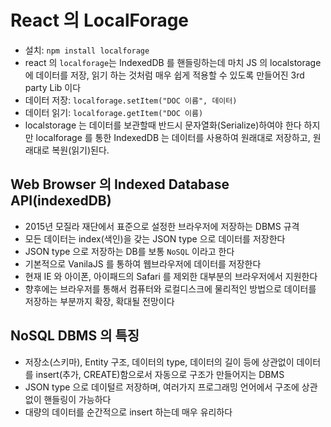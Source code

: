 # React 의 LocalForage

- 설치: `npm install localforage`
- react 의 `localforage`는 IndexedDB 를 핸들링하는데 마치 JS 의 localstorage 에 데이터를 저장, 읽기 하는 것처럼 매우 쉽게 적용할 수 있도록
  만들어진 3rd party Lib 이다
- 데이터 저장: `localforage.setItem("DOC 이름", 데이터)`
- 데이터 읽기: `localforage.getItem("DOC 이름)`
- localstorage 는 데이터를 보관할때 반드시 문자열화(Serialize)하여야 한다
  하지만 localforage 를 통한 IndexedDB 는 데이터를 사용하여 원래대로 저장하고, 원래대로 복원(읽기)된다.

## Web Browser 의 Indexed Database API(indexedDB)

- 2015년 모질라 재단에서 표준으로 설정한 브라우저에 저장하는 DBMS 규격
- 모든 데이터는 index(색인)을 갖는 JSON type 으로 데이터를 저장한다
- JSON type 으로 저장하는 DB를 보통 `NoSQL` 이라고 한다
- 기본적으로 VanilaJS 를 통하여 웹브라우저에 데이터를 저장한다
- 현재 IE 와 아이폰, 아이패드의 Safari 를 제외한 대부분의 브라우저에서 지원한다
- 향후에는 브라우저를 통해서 컴퓨터와 로컬디스크에 물리적인 방법으로 데이터를 저장하는 부분까지 확장, 확대될 전망이다

## NoSQL DBMS 의 특징

- 저장소(스키마), Entity 구조, 데이터의 type, 데이터의 길이 등에 상관없이 데이터를 insert(추가, CREATE)함으로서
  자동으로 구조가 만들어지는 DBMS
- JSON type 으로 데이털르 저장하며, 여러가지 프로그래밍 언어에서 구조에 상관없이 핸들링이 가능하다
- 대량의 데이터를 순간적으로 insert 하는데 매우 유리하다
